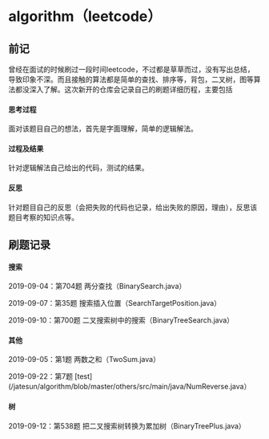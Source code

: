 # algorithm（leetcode） 

## 前记

曾经在面试的时候刷过一段时间leetcode，不过都是草草而过，没有写出总结，导致印象不深。而且接触的算法都是简单的查找、排序等，背包，二叉树，图等算法都没深入了解。这次新开的仓库会记录自己的刷题详细历程，主要包括

#### 思考过程

面对该题目自己的想法，首先是字面理解，简单的逻辑解法。

#### 过程及结果

针对逻辑解法自己给出的代码，测试的结果。

#### 反思

针对题目自己的反思（会把失败的代码也记录，给出失败的原因，理由），反思该题目考察的知识点等。

## 刷题记录

#### 搜索

2019-09-04：第704题 两分查找（BinarySearch.java）

2019-09-07：第35题 搜索插入位置（SearchTargetPosition.java）

2019-09-10：第700题 二叉搜索树中的搜索（BinaryTreeSearch.java）


#### 其他

2019-09-05：第1题 两数之和（TwoSum.java）

2019-09-22：第7题 [test](/jatesun/algorithm/blob/master/others/src/main/java/NumReverse.java）

#### 树

2019-09-12：第538题 把二叉搜索树转换为累加树（BinaryTreePlus.java）

